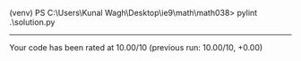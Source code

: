 (venv) PS C:\Users\Kunal Wagh\Desktop\ie9\math\math038> pylint .\solution.py

--------------------------------------------------------------------
Your code has been rated at 10.00/10 (previous run: 10.00/10, +0.00)
